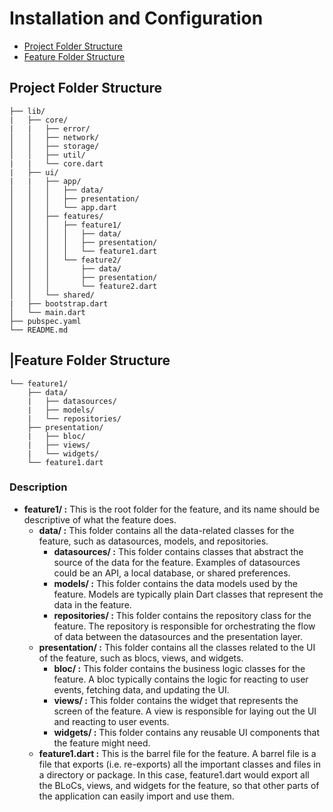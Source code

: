 # Installation and Configuration

- [Project Folder Structure](#project-folder-structure)
- [Feature Folder Structure](#feature-folder-structure)


## Project Folder Structure
```
├── lib/
|   ├── core/
|   |   ├── error/
│   │   ├── network/
│   │   ├── storage/
│   │   ├── util/
|   |   └── core.dart
|   ├── ui/
|   |   ├── app/
│   │   │   ├── data/
│   │   │   ├── presentation/
│   │   │   └── app.dart
│   │   ├── features/
│   │   │   ├── feature1/
│   │   │   │   ├── data/
│   │   │   │   ├── presentation/
│   │   │   │   └── feature1.dart
│   │   │   └── feature2/
│   │   │       ├── data/
│   │   │       ├── presentation/
│   │   │       └── feature2.dart
│   │   └── shared/
|   ├── bootstrap.dart
│   └── main.dart
├── pubspec.yaml
└── README.md
```

## |Feature Folder Structure
```
└── feature1/
    ├── data/
    |   ├── datasources/
    |   ├── models/
    |   └── repositories/
    ├── presentation/
    |   ├── bloc/
    |   ├── views/
    |   └── widgets/
    └── feature1.dart
```
### Description
- **feature1/ :** This is the root folder for the feature, and its name should be descriptive of what the feature does.
    - **data/ :** This folder contains all the data-related classes for the feature, such as datasources, models, and repositories.
        - **datasources/ :** This folder contains classes that abstract the source of the data for the feature. Examples of datasources could be an API, a local database, or shared preferences.
        - **models/ :** This folder contains the data models used by the feature. Models are typically plain Dart classes that represent the data in the feature.
        - **repositories/ :** This folder contains the repository class for the feature. The repository is responsible for orchestrating the flow of data between the datasources and the presentation layer.
    - **presentation/ :** This folder contains all the classes related to the UI of the feature, such as blocs, views, and widgets.
        - **bloc/ :** This folder contains the business logic classes for the feature. A bloc typically contains the logic for reacting to user events, fetching data, and updating the UI.
        - **views/ :** This folder contains the widget that represents the screen of the feature. A view is responsible for laying out the UI and reacting to user events.
        - **widgets/ :** This folder contains any reusable UI components that the feature might need.
    - **feature1.dart :** This is the barrel file for the feature. A barrel file is a file that exports (i.e. re-exports) all the important classes and files in a directory or package. In this case, feature1.dart would export all the BLoCs, views, and widgets for the feature, so that other parts of the application can easily import and use them.
